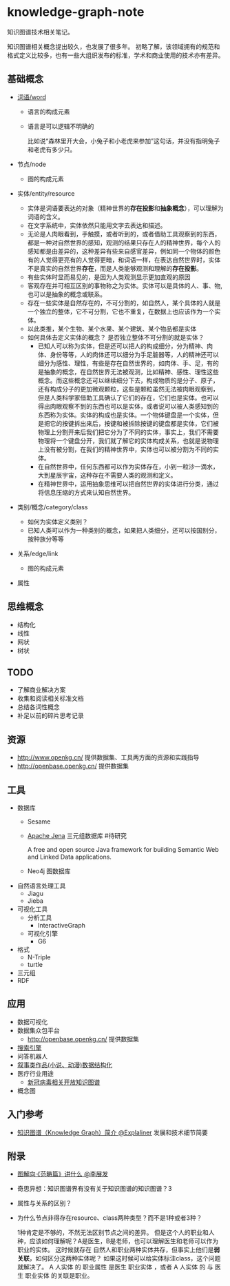 # knowledge-graph-note

知识图谱技术相关笔记。

知识图谱相关概念提出较久，也发展了很多年。
初略了解，该领域拥有的规范和格式定义比较多，也有一些大组织发布的标准，学术和商业使用的技术亦有差异。

## 基础概念

* [词语/word](word.md)
  * 语言的构成元素
  * 语言是可以逻辑不明确的

    比如说“森林里开大会，小兔子和小老虎来参加”这句话，并没有指明兔子和老虎有多少只。

* 节点/node
  * 图的构成元素
* 实体/entity/resource
  * 实体是词语要表达的对象（精神世界的**存在投影**和**抽象概念**），可以理解为词语的含义。
  * 在文字系统中，实体依然只能用文字去表达和描述。
  * 无论是人肉眼看到，手触摸，或者听到的，或者借助工具观察到的东西，都是一种对自然世界的感知，观测的结果只存在人的精神世界，每个人的感知都是由差异的，这种差异有些来自感官差异，例如同一个物体的颜色有的人觉得更亮有的人觉得更暗，和词语一样，在表达自然世界时，实体不是真实的自然世界**存在**，而是人类能够观测和理解的**存在投影**。
  * 有些实体时显而易见的，是因为人类观测显示更加直观的原因
  * 客观存在并可相互区别的事物称之为实体。实体可以是具体的人、事、物,也可以是抽象的概念或联系。
  * 存在一些实体是自然存在的，不可分割的，如自然人，某个具体的人就是一个独立的整体，它不可分割，它也不重复，在数据上也应该作为一个实体。
  * 以此类推，某个生物、某个水果、某个建筑、某个物品都是实体
  * 如何具体去定义实体的概念？ 是否独立整体不可分割的就是实体？
    * 已知人可以称为实体，但是还可以把人的构成细分，分为精神、肉体、身份等等，人的肉体还可以细分为手足脏器等，人的精神还可以细分为感性、理性，有些是存在自然世界的，如肉体、手、足，有的是抽象的概念，在自然世界无法被观测，比如精神、感性、理性这些概念。而这些概念还可以继续细分下去，构成物质的是分子、原子，还有构成分子的更加微观颗粒，这些是颗粒虽然无法被肉眼观察到，但是人类科学家借助工具确认了它们的存在，它们也是实体。也可以得出肉眼观察不到的东西也可以是实体，或者说可以被人类感知到的东西称为实体。实体的构成也是实体。一个物体键盘是一个实体，但是把它的按键拆出来后，按键和被拆除按键的键盘都是实体，它们被物理上分割开来后我们把它分为了不同的实体，事实上，我们不需要物理将一个键盘分开，我们就了解它的实体构成关系，也就是说物理上没有被分割，在我们的精神世界中，实体也可以被分割为不同的实体。
    * 在自然世界中，任何东西都可以作为实体存在，小到一粒沙一滴水，大到星辰宇宙，这种存在不需要人类的观测和定义。
    * 在精神世界中，运用抽象思维可以把自然世界的实体进行分类，通过将信息压缩的方式来认知自然世界。
* 类别/概念/category/class
  * 如何为实体定义类别？
  * 已知人类可以作为一种类别的概念，如果把人类细分，还可以按国别分，按种族分等等
* 关系/edge/link
  * 图的构成元素
* 属性

## 思维概念

* 结构化
* 线性
* 网状
* 树状

## TODO

* 了解商业解决方案
* 收集和阅读相关标准文档
* 总结各词性概念
* 补足以前的碎片思考记录

## 资源

* <http://www.openkg.cn/> 提供数据集、工具两方面的资源和实践指导
* <http://openbase.openkg.cn/> 提供数据集

## 工具

* 数据库
  * Sesame
  * [Apache Jena](http://jena.apache.org/) 三元组数据库 #待研究

    A free and open source Java framework for building Semantic Web and Linked Data applications.
  * Neo4j 图数据库
* 自然语言处理工具
  * Jiagu
  * Jieba
* 可视化工具
  * 分析工具
    * InteractiveGraph
  * 可视化引擎
    * G6
* 格式
  * N-Triple
  * turtle
* 三元组
* RDF

## 应用

* 数据可视化
* 数据集众包平台
  * <http://openbase.openkg.cn/> 提供数据集
* [搜索引擎](app/searcher.md)
* 问答机器人
* [叙事类作品(小说、动漫)数据结构化](app/narrative-struct-data.md)
* 医疗行业用途
  * [新冠病毒相关开放知识图谱](https://mp.weixin.qq.com/s/Qv_FC1bbJFh6ZswMLit9rA)
* 概念图

## 入门参考

* [知识图谱（Knowledge Graph）简介 @Explaliner](https://zhuanlan.zhihu.com/p/45470163) 发展和技术细节简要

## 附录

* [图解向·《范畴篇》讲什么 @李展发](https://zhuanlan.zhihu.com/p/41249692)
* 奇思异想：知识图谱界有没有关于知识图谱的知识图谱？3
* 属性与关系的区别？
* 为什么节点非得存在resource、class两种类型？而不是1种或者3种？

  1种肯定是不够的，不然无法区别节点之间的差异。
  但是这个人的职业和人种，应该如何理解呢？A是医生，B是老师，也可以理解医生和老师可以作为职业的实体。
  这时候就存在 自然人和职业两种实体共存，但事实上他们是**弱关联**，如何区分这两种实体呢？
  如果这时候可以给实体标注class，这个问题就解决了。
  A 人实体 的 职业属性 是医生 职业实体 ，或者 A 人实体 的 与 医生 职业实体 的关联是职业。